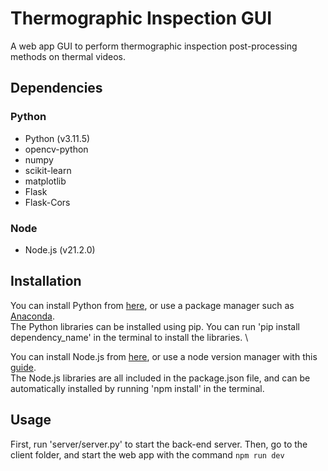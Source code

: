 # Thermographic Inspection GUI

A web app GUI to perform thermographic inspection post-processing methods on thermal videos.

## Dependencies

### Python

- Python (v3.11.5)
- opencv-python
- numpy
- scikit-learn
- matplotlib
- Flask
- Flask-Cors

### Node

- Node.js (v21.2.0)

## Installation

You can install Python from [here](https://www.python.org/downloads/), or use a package manager such as [Anaconda](https://www.anaconda.com/products/individual). \
The Python libraries can be installed using pip. You can run 'pip install dependency_name' in the terminal to install the libraries. \

You can install Node.js from [here](https://nodejs.org/en/download/), or use a node version manager with this [guide](https://www.freecodecamp.org/news/node-version-manager-nvm-install-guide/). \
The Node.js libraries are all included in the package.json file, and can be automatically installed by running 'npm install' in the terminal.

## Usage

First, run 'server/server.py' to start the back-end server. Then, go to the client folder, and start the web app with the command ```npm run dev```
